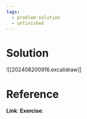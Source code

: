 ```yaml
---
tags:
  - problem-solution
  - unfinished
---
```

# Solution
![[202408200916.excalidraw]]

# Reference
**Link**:
**Exercise**: